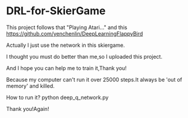 # DRL-for-SkierGame


This project follows that "Playing Atari..." and this https://github.com/yenchenlin/DeepLearningFlappyBird

Actually I just use the network in this skiergame.

I thought you must do better than me,so I uploaded this project.

And I hope you can help me to train it,Thank you!

Because my computer can't run it over 25000 steps.It always be 'out of memory' and killed.

How to run it?
python deep_q_network.py

Thank you!Again!
